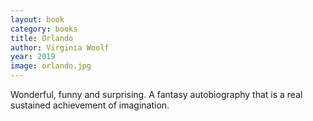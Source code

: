 ```yaml
---
layout: book
category: books
title: Orlando
author: Virginia Woolf
year: 2019
image: orlando.jpg
---
```

Wonderful, funny and surprising.  A fantasy autobiography that is a real sustained achievement of imagination.
